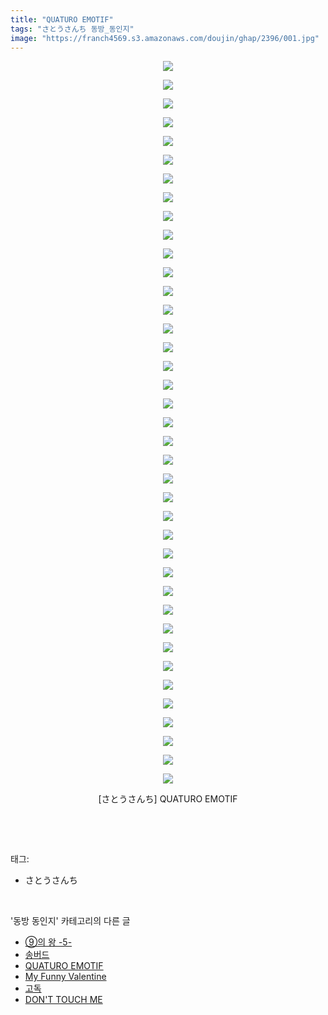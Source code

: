 ```yaml
---
title: "QUATURO EMOTIF"
tags: "さとうさんち 동방_동인지"
image: "https://franch4569.s3.amazonaws.com/doujin/ghap/2396/001.jpg"
---
```

<div class="article">
<p style="text-align: center; clear: none; float: none;"><img src="{{ site.imgserver2 }}/ghap/2396/001.jpg"/></p>
<p style="text-align: center; clear: none; float: none;"><img src="{{ site.imgserver2 }}/ghap/2396/002.jpg"/></p>
<p style="text-align: center; clear: none; float: none;"><img src="{{ site.imgserver2 }}/ghap/2396/003.jpg"/></p>
<p style="text-align: center; clear: none; float: none;"><img src="{{ site.imgserver2 }}/ghap/2396/004.jpg"/></p>
<p style="text-align: center; clear: none; float: none;"><img src="{{ site.imgserver2 }}/ghap/2396/005.jpg"/></p>
<p style="text-align: center; clear: none; float: none;"><img src="{{ site.imgserver2 }}/ghap/2396/006.jpg"/></p>
<p style="text-align: center; clear: none; float: none;"><img src="{{ site.imgserver2 }}/ghap/2396/007.jpg"/></p>
<p style="text-align: center; clear: none; float: none;"><img src="{{ site.imgserver2 }}/ghap/2396/008.jpg"/></p>
<p style="text-align: center; clear: none; float: none;"><img src="{{ site.imgserver2 }}/ghap/2396/009.jpg"/></p>
<p style="text-align: center; clear: none; float: none;"><img src="{{ site.imgserver2 }}/ghap/2396/010.jpg"/></p>
<p style="text-align: center; clear: none; float: none;"><img src="{{ site.imgserver2 }}/ghap/2396/011.jpg"/></p>
<p style="text-align: center; clear: none; float: none;"><img src="{{ site.imgserver2 }}/ghap/2396/012.jpg"/></p>
<p style="text-align: center; clear: none; float: none;"><img src="{{ site.imgserver2 }}/ghap/2396/013.jpg"/></p>
<p style="text-align: center; clear: none; float: none;"><img src="{{ site.imgserver2 }}/ghap/2396/014.jpg"/></p>
<p style="text-align: center; clear: none; float: none;"><img src="{{ site.imgserver2 }}/ghap/2396/015.jpg"/></p>
<p style="text-align: center; clear: none; float: none;"><img src="{{ site.imgserver2 }}/ghap/2396/016.jpg"/></p>
<p style="text-align: center; clear: none; float: none;"><img src="{{ site.imgserver2 }}/ghap/2396/017.jpg"/></p>
<p style="text-align: center; clear: none; float: none;"><img src="{{ site.imgserver2 }}/ghap/2396/018.jpg"/></p>
<p style="text-align: center; clear: none; float: none;"><img src="{{ site.imgserver2 }}/ghap/2396/019.jpg"/></p>
<p style="text-align: center; clear: none; float: none;"><img src="{{ site.imgserver2 }}/ghap/2396/020.jpg"/></p>
<p style="text-align: center; clear: none; float: none;"><img src="{{ site.imgserver2 }}/ghap/2396/021.jpg"/></p>
<p style="text-align: center; clear: none; float: none;"><img src="{{ site.imgserver2 }}/ghap/2396/022.jpg"/></p>
<p style="text-align: center; clear: none; float: none;"><img src="{{ site.imgserver2 }}/ghap/2396/023.jpg"/></p>
<p style="text-align: center; clear: none; float: none;"><img src="{{ site.imgserver2 }}/ghap/2396/024.jpg"/></p>
<p style="text-align: center; clear: none; float: none;"><img src="{{ site.imgserver2 }}/ghap/2396/025.jpg"/></p>
<p style="text-align: center; clear: none; float: none;"><img src="{{ site.imgserver2 }}/ghap/2396/026.jpg"/></p>
<p style="text-align: center; clear: none; float: none;"><img src="{{ site.imgserver2 }}/ghap/2396/027.jpg"/></p>
<p style="text-align: center; clear: none; float: none;"><img src="{{ site.imgserver2 }}/ghap/2396/028.jpg"/></p>
<p style="text-align: center; clear: none; float: none;"><img src="{{ site.imgserver2 }}/ghap/2396/029.jpg"/></p>
<p style="text-align: center; clear: none; float: none;"><img src="{{ site.imgserver2 }}/ghap/2396/030.jpg"/></p>
<p style="text-align: center; clear: none; float: none;"><img src="{{ site.imgserver2 }}/ghap/2396/031.jpg"/></p>
<p style="text-align: center; clear: none; float: none;"><img src="{{ site.imgserver2 }}/ghap/2396/032.jpg"/></p>
<p style="text-align: center; clear: none; float: none;"><img src="{{ site.imgserver2 }}/ghap/2396/033.jpg"/></p>
<p style="text-align: center; clear: none; float: none;"><img src="{{ site.imgserver2 }}/ghap/2396/034.jpg"/></p>
<p style="text-align: center; clear: none; float: none;"><img src="{{ site.imgserver2 }}/ghap/2396/035.jpg"/></p>
<p style="text-align: center; clear: none; float: none;"><img src="{{ site.imgserver2 }}/ghap/2396/036.jpg"/></p>
<p style="text-align: center; clear: none; float: none;"><img src="{{ site.imgserver2 }}/ghap/2396/037.jpg"/></p>
<p style="text-align: center; clear: none; float: none;"><img src="{{ site.imgserver2 }}/ghap/2396/038.jpg"/></p>
<p style="text-align: center; clear: none; float: none;"><img src="{{ site.imgserver2 }}/ghap/2396/039.jpg"/></p>
<p style="text-align: center; clear: none; float: none;">[さとうさんち] QUATURO EMOTIF</p>
<p><br/></p>
</div><br/>
<div class="tagTrail">
<p>태그: </p>
<ul>
<li>さとうさんち</li>
</ul>
</div><br/>
<div class="another">
<p>'동방 동인지' 카테고리의 다른 글</p>
<ul>
<li><a href="/ghap_2398">⑨의 왕 -5-</a></li>
<li><a href="/ghap_2397">송버드</a></li>
<li><a href="/ghap_2396">QUATURO EMOTIF</a></li>
<li><a href="/ghap_2395">My Funny Valentine</a></li>
<li><a href="/ghap_2394">고독</a></li>
<li><a href="/ghap_2393">DON'T TOUCH ME</a></li>
</ul>
</div><br/>
<div class="cb_module cb_fluid">
<div class="cb_wrt cb_profile">
</div><!-- commentList close -->
</div><br/>
